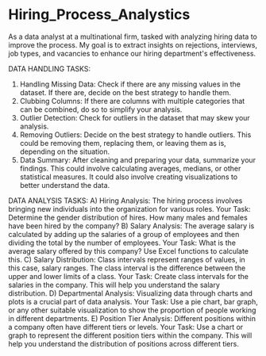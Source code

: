 # Hiring_Process_Analystics
As a data analyst at a multinational firm, tasked with analyzing hiring data to improve the process. My goal is to extract insights on rejections, interviews, job types, and vacancies to enhance our hiring department's effectiveness.

DATA HANDLING TASKS:
  1) Handling Missing Data: Check if there are any missing values in the dataset. If there are, decide on the best strategy to handle them.
  2) Clubbing Columns: If there are columns with multiple categories that can be combined, do so to simplify your analysis.
  3) Outlier Detection: Check for outliers in the dataset that may skew your analysis.
  4) Removing Outliers: Decide on the best strategy to handle outliers. This could be removing them, replacing them, or leaving them as is, depending on the situation.
  5) Data Summary: After cleaning and preparing your data, summarize your findings. This could involve calculating averages, medians, or other statistical measures. It could also involve creating visualizations to       better understand the data.

DATA ANALYSIS TASKS:
  A) Hiring Analysis: The hiring process involves bringing new individuals into the organization for various roles.
     Your Task: Determine the gender distribution of hires. How many males and females have been hired by the company?
  B) Salary Analysis: The average salary is calculated by adding up the salaries of a group of employees and then dividing the total by the number of employees.
     Your Task: What is the average salary offered by this company? Use Excel functions to calculate this.
  C) Salary Distribution: Class intervals represent ranges of values, in this case, salary ranges. The class interval is the difference between the upper and lower limits of a class.
     Your Task: Create class intervals for the salaries in the company. This will help you understand the salary distribution.
  D) Departmental Analysis: Visualizing data through charts and plots is a crucial part of data analysis.
     Your Task: Use a pie chart, bar graph, or any other suitable visualization to show the proportion of people working in different departments.
  E) Position Tier Analysis: Different positions within a company often have different tiers or levels.
     Your Task: Use a chart or graph to represent the different position tiers within the company. This will help you understand the distribution of positions across different tiers.

